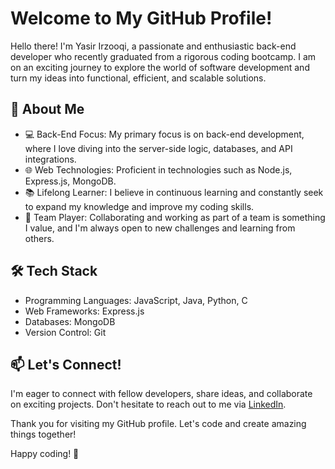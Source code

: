 # Welcome to My GitHub Profile!

Hello there! I'm Yasir Irzooqi, a passionate and enthusiastic back-end developer who recently graduated from a rigorous coding bootcamp. I am on an exciting journey to explore the world of software development and turn my ideas into functional, efficient, and scalable solutions.

## 🚀 About Me

- 💻 Back-End Focus: My primary focus is on back-end development, where I love diving into the server-side logic, databases, and API integrations.
- 🌐 Web Technologies: Proficient in technologies such as Node.js, Express.js, MongoDB.
- 📚 Lifelong Learner: I believe in continuous learning and constantly seek to expand my knowledge and improve my coding skills.
- 🤝 Team Player: Collaborating and working as part of a team is something I value, and I'm always open to new challenges and learning from others.

## 🛠️ Tech Stack

- Programming Languages: JavaScript, Java, Python, C
- Web Frameworks: Express.js
- Databases: MongoDB
- Version Control: Git

## 📫 Let's Connect!

I'm eager to connect with fellow developers, share ideas, and collaborate on exciting projects. Don't hesitate to reach out to me via [LinkedIn](https://www.linkedin.com/in/yasirirzooqi/).

Thank you for visiting my GitHub profile. Let's code and create amazing things together!

Happy coding! 🚀
